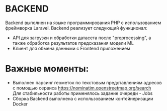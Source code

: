 # BACKEND

Backend выполнен на языке программирования РНР с использованием фреймворка Laravel.
Backend реализует следующий функционал:
- API для загрузки и обработки датасета после "preprocessing", а также обработка результатов предсказания модели ML
- Клиент для обмена данными с Frontend приложением

# Важные моменты:
- Выполнен парсинг геометок по текстовым представлениям адресов с помощью сервиса
https://nominatim.openstreetmap.org/search      
Для стабильности работы применялось задание очереди - Jobs
- Сборка Backend выполнена с использованием контейнеризации Docker